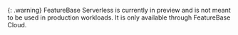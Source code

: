 {: .warning}
FeatureBase Serverless is currently in preview and is not meant to be used in production workloads. It is only available through FeatureBase Cloud.
